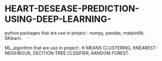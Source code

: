 # HEART-DESEASE-PREDICTION-USING-DEEP-LEARNING-

python packages that are use in project : numpy, pandas, matplotlib, SKlearn.

ML_algorithm that are use in project :  K-MEANS CLUSTERING, KNEAREST-NEIGHBOUR, DECITION-TREE CLSSIFIER, RANDOM FOREST. 
